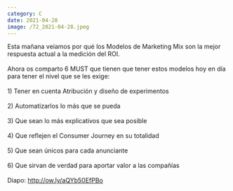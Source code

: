```yaml
--- 
category: C 
date: 2021-04-28 
image: /72_2021-04-28.jpeg 
--- 
```


Esta mañana veíamos por qué los Modelos de Marketing Mix son la mejor respuesta actual a la medición del ROI.<br><br>Ahora os comparto 6 MUST que tienen que tener estos modelos hoy en día para tener el nivel que se les exige:<br><br>1) Tener en cuenta Atribución y diseño de experimentos<br><br>2) Automatizarlos lo más que se pueda<br><br>3) Que sean lo más explicativos que sea posible<br><br>4) Que reflejen el Consumer Journey en su totalidad<br><br>5) Que sean únicos para cada anunciante<br><br>6) Que sirvan de verdad para aportar valor a las compañías<br><br>Diapo: http://ow.ly/aQYb50EfPBo